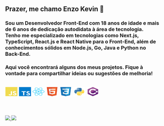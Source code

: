 <!--
**EnzoKevin/EnzoKevin** is a ✨ _special_ ✨ repository because its `README.md` (this file) appears on your GitHub profile.

Here are some ideas to get you started:

- 🔭 I’m currently working on ...
- 🌱 I’m currently learning ...
- 👯 I’m looking to collaborate on ...
- 🤔 I’m looking for help with ...
- 💬 Ask me about ...
- 📫 How to reach me: ...
- 😄 Pronouns: ...
- ⚡ Fun fact: ...

<img src="https://github-readme-stats.vercel.app/api?username=EnzoKevin"/>
-->

<div>
  <h2>Prazer, me chamo Enzo Kevin 👋</h2>

  <h3>
    Sou um Desenvolvedor Front-End com 18 anos de idade e mais de 6 anos de dedicação autodidata à área de tecnologia.
    <br/>
    Tenho me especializado em tecnologias como <strong>Next.js</strong>, <strong>TypeScript</strong>, <strong>React.js</strong> e <strong>React Native</strong> para o Front-End, além de conhecimentos sólidos em <strong>Node.js</strong>, <strong>Go</strong>, <strong>Java</strong> e <strong>Python</strong> no Back-End.
  </h3>

  <h3>
    Aqui você encontrará alguns dos meus projetos. Fique à vontade para compartilhar ideias ou sugestões de melhoria!
  </h3>

  <div style="display: inline_block"><br>
    <img align="center" alt="JavaScript" height="30" width="40" src="https://raw.githubusercontent.com/devicons/devicon/master/icons/javascript/javascript-plain.svg">
    <img align="center" alt="TypeScript" height="30" width="40" src="https://raw.githubusercontent.com/devicons/devicon/master/icons/typescript/typescript-plain.svg">
    <img align="center" alt="React" height="30" width="40" src="https://raw.githubusercontent.com/devicons/devicon/master/icons/react/react-original.svg">
    <img align="center" alt="HTML5" height="30" width="40" src="https://raw.githubusercontent.com/devicons/devicon/master/icons/html5/html5-original.svg">
    <img align="center" alt="CSS3" height="30" width="40" src="https://raw.githubusercontent.com/devicons/devicon/master/icons/css3/css3-original.svg">
    <img align="center" alt="Python" height="30" width="40" src="https://raw.githubusercontent.com/devicons/devicon/master/icons/python/python-original.svg">
    <img align="center" alt="CSharp" height="30" width="40" src="https://raw.githubusercontent.com/devicons/devicon/master/icons/csharp/csharp-original.svg">
  </div>

  <br/><br/>

  <div> 
    <a href="mailto:enzoclaro2021@gmail.com">
      <img src="https://img.shields.io/badge/-Gmail-%23333?style=for-the-badge&logo=gmail&logoColor=white" target="_blank">
    </a>
    <a href="https://www.linkedin.com/in/enzo-kevin-morais-rocha-dev" target="_blank">
      <img src="https://img.shields.io/badge/-LinkedIn-%230077B5?style=for-the-badge&logo=linkedin&logoColor=white" target="_blank">
    </a> 
  </div>
</div>
